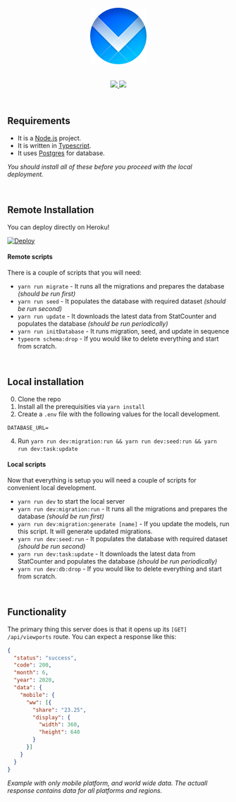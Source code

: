 <p align="center">
  <img src="./logo.png" width="128" height="128">
  <br>
  <br>
  <br>
    <a href="https://www.codacy.com/manual/rojcyk/viewports-server?utm_source=github.com&amp;utm_medium=referral&amp;utm_content=rojcyk/viewports-server&amp;utm_campaign=Badge_Grade">
       <img src="https://app.codacy.com/project/badge/Grade/350480bc997b459eaae80a2590dde884">
    </a>
    <a href="https://david-dm.org/rojcyk/viewports-server">
       <img src="https://david-dm.org/rojcyk/viewports-server.svg">
    </a>
</p>

<br />

## Requirements

- It is a [Node.js](https://nodejs.org/en/) project.
- It is written in [Typescript](https://www.typescriptlang.org/).
- It uses [Postgres](https://www.postgresql.org/download/) for database.

_You should install all of these before you proceed with the local deployment._

<br />

## Remote Installation

You can deploy directly on Heroku!

[![Deploy](https://www.herokucdn.com/deploy/button.svg)](https://heroku.com/deploy)

#### Remote scripts

There is a couple of scripts that you will need:

- `yarn run migrate` - It runs all the migrations and prepares the database _(should be run first)_
- `yarn run seed` - It populates the database with required dataset _(should be run second)_
- `yarn run update` - It downloads the latest data from StatCounter and populates the database _(should be run periodically)_
- `yarn run initDatabase` - It runs migration, seed, and update in sequence
- `typeorm schema:drop` - If you would like to delete everything and start from scratch.
  
<br />

## Local installation

0. Clone the repo
1. Install all the prerequisities via `yarn install`
2. Create a `.env` file with the following values for the locall development.

```
DATABASE_URL=
```

4. Run `yarn run dev:migration:run && yarn run dev:seed:run && yarn run dev:task:update`

#### Local scripts

Now that everything is setup you will need a couple of scripts for convenient local development.

- `yarn run dev` to start the local server
- `yarn run dev:migration:run` - It runs all the migrations and prepares the database _(should be run first)_
- `yarn run dev:migration:generate [name]` - If you update the models, run this script. It will generate updated migrations.
- `yarn run dev:seed:run` - It populates the database with required dataset _(should be run second)_
- `yarn run dev:task:update` - It downloads the latest data from StatCounter and populates the database _(should be run periodically)_
- `yarn run dev:db:drop` - If you would like to delete everything and start from scratch.

<br />

## Functionality

The primary thing this server does is that it opens up its `[GET]` `/api/viewports` route. You can expect a response like this:

```json
{
  "status": "success",
  "code": 200,
  "month": 6,
  "year": 2020,
  "data": {
    "mobile": {
      "ww": [{
        "share": "23.25",
        "display": {
          "width": 360,
          "height": 640
        }
      }]
    }
  } 
}
```

_Example with only mobile platform, and world wide data. The actuall response contains data for all platforms and regions._
